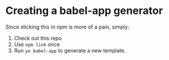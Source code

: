 # Creating a babel-app generator
Since sticking this in npm is more of a pain, simply:
 1. Check out this repo
 2. Use `npm link` once
 3. Run `yo babel-app` to generate a new template.

